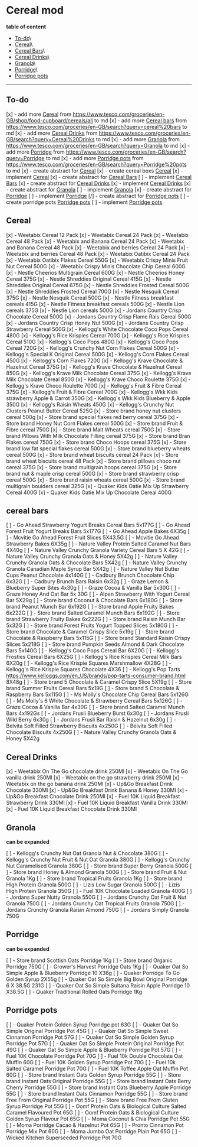 # Cereal mod


**table of content**

* [To-do](#to-do)\
* [Cereal](#cereal)\
* [Cereal Bars](#cereal_bars)\
* [Cereal Drinks](#cereal_drinks)\
* [Granola](#granola)\
* [Porridge](#porridge)\
* [Porridge pots](#porridge_pots)


---

## To-do


  [x] - add more [Cereal](#cereal) from https://www.tesco.com/groceries/en-GB/shop/food-cupboard/cereals/all to md
  [x] - add more [Cereal bars](#cereal_bars) from https://www.tesco.com/groceries/en-GB/search?query=cereal%20bars to md
  [x] - add more [Cereal Drinks](#cereal_drinks) from https://www.tesco.com/groceries/en-GB/search?query=Cereal%20Drinks to md
  [x] - add more [Granola](#granola) from https://www.tesco.com/groceries/en-GB/search?query=Granola to md
  [x] - add more [Porridge](#Porridge) from https://www.tesco.com/groceries/en-GB/search?query=Porridge to md
  [x] - add more [Porridge pots](#Porridge_pots) from https://www.tesco.com/groceries/en-GB/search?query=Porridge%20pots to md
  [x] - create abstract for [Cereal](#cereal)
  [x] - create cereal boxs [Cereal](#cereal)
  [x] - implement [Cereal](#cereal)
  [x] - create abstract for [Cereal Bars](#cereal_bars)
  [ ] - implement [Cereal Bars](#cereal_bars)
  [x] - create abstract for [Cereal Drinks](#drinks)
  [x] - implement [Cereal Drinks](#drinks)
  [x] - create abstract for [Granola](#granola)
  [ ] - implement [Granola](#granola)
  [x] - create abstract for [Porridge](#porridge)
  [ ] - implement [Porridge](#porridge)
  [/] - create abstract for [Porridge pots](#porridge_pots)
  [ ] - create porridge pots [Porridge pots](#porridge_pots)
  [ ] - implement [Porridge pots](#porridge_pots)


## Cereal


[x] - Weetabix Cereal 12 Pack
[x] - Weetabix Cereal 24 Pack
[x] - Weetabix Cereal 48 Pack
[x] - Weetabix and Banana Cereal 24 Pack
[x] - Weetabix and Banana Cereal 48 Pack
[x] - Weetabix and berries Cereal 24 Pack
[x] - Weetabix and berries Cereal 48 Pack
[x] - Weetabix Oatibix Cereal 24 Pack
[x] - Weetabix Oatibix Flakes Cereal 550G
[x] - Weetabix Crispy Minis Fruit Nut Cereal 500G
[x] - Weetabix Crispy Minis Chocolate Chip Cereal 600G
[x] - Nestle Cheerios Multigrain Cereal 600G
[x] - Nestle Cheerios Honey Cereal 375G
[x] - Nestle Shreddies Original Cereal 415G
[x] - Nestle Shreddies Original Cereal 675G
[x] - Nestle Shreddies Frosted Cereal 500G
[x] - Nestle Shreddies Frosted Cereal 700G
[x] - Nestle Nesquik Cereal 375G
[x] - Nestle Nesquik Cereal 500G
[x] - Nestle Fitness breakfast cereals 415G
[x] - Nestle Fitness breakfast cereals 500G
[x] - Nestle Lion cereals 375G
[x] - Nestle Lion cereals 500G
[x] - Jordans Country Crisp Chocolate Cereal 500G
[x] - Jordans Country Crisp Flame Rais Cereal 500G
[x] - Jordans Country Crisp Honey Nut 500G
[x] - Jordans Country Crisp Strawberry Cereal 500G
[x] - Kellogg's White Chocolate Coco Pops Cereal 480G
[x] - Kellogg's Rice Krispies Cereal 700G
[x] - Kellogg's Rice Krispies Cereal 510G
[x] - Kellogg's Coco Pops 480G
[x] - Kellogg's Coco Pops Cereal 720G
[x] - Kellogg's Crunchy Nut Corn Flakes Cereal 500G
[x] - Kellogg's Special K Original Cereal 500G
[x] - Kellogg's Corn Flakes Cereal 450G
[x] - Kellogg's Corn Flakes 720G
[x] - Kellogg's Krave Chocolate & Hazelnut Cereal 375G
[x] - Kellogg's Krave Chocolate & Hazelnut Cereal 850G
[x] - Kellogg's Krave Milk Chocolate Cereal 375G
[x] - Kellogg's Krave Milk Chocolate Cereal 850G
[x] - Kellogg's Krave Choco Roulette 375G
[x] - Kellogg's Krave Choco Roulette 700G
[x] - Kellogg's Fruit & Fibre Cereal 375G
[x] - Kellogg's Fruit & Fibre Cereal 700G
[x] - Kellogg's Wkk Kids strawberry Apple & Carrot 350G
[x] - Kellogg's Wkk Kids Blueberry & Apple 350G
[x] - Kellogg's Raisin Wheats 450G
[x] - Kellogg's Crunchy Nut Clusters Peanut Butter Cereal 525G
[x] - Store brand honey nut clusters cereal 500g
[x] - Store brand special flakes red berry cereal 375G
[x] - Store brand Honey Nut Corn Flakes cereal 500G
[x] - Store brand Fruit & Fibre cereal 750G
[x] - Store brand Malt Wheats cereal 750G
[x] - Store brand Pillows With Milk Chocolate Filling cereal 375G
[x] - Store brand Bran Flakes cereal 750G
[x] - Store brand Choco Hoops cereal 375G
[x] - Store brand low fat special flakes cereal 500G
[x] - Store brand blueberry wheats cereal 500G
[x] - Store brand wheat biscuits cereal 24 Pack
[x] - Store brand wheat biscuits cereal 48 Pack
[x] - Store brand pillows choco nut cereal 375G
[x] - Store brand multigrain hoops cereal 375G
[x] - Store brand nut & maple crisp cereal 500G
[x] - Store brand strawberry crisp cereal 500G
[x] - Store brand raisin wheats cereal 500G
[x] - Store brand multigrain boulders cereal 325G
[x] - Quaker Kids Oatie Mix Up Strawberry Cereal 400G
[x] - Quaker Kids Oatie Mix Up Chocolate Cereal 400G


## cereal bars


[ ] - Go Ahead Strawberry Yogurt Breaks Cereal Bars 5x177G
[ ] - Go Ahead Forest Fruit Yogurt Breaks Bars 5x177G
[ ] - Go Ahead Apple Bakes 6X35g
[ ] - Mcvitie Go Ahead Forest Fruit Slices 5X43.5G
[ ] - Mcvitie Go Ahead Strawberry Bakes 6X35g
[ ] - Nature Valley Protein Salted Caramel Nut Bars 4X40g
[ ] - Nature Valley Crunchy Granola Variety Cereal Bars 5 X 42G
[ ] - Nature Valley Crunchy Granola Oats & Honey 5X42g
[ ] - Nature Valley Crunchy Granola Oats & Chocolate Bars 5X42g
[ ] - Nature Valley Crunchy Granola Canadian Maple Syrup Bar 5X42g
[ ] - Nature Valley Nut Butter Cups Peanut Chocolate 4x140G
[ ] - Cadbury Brunch Chocolate Chip 6x32G
[ ] - Cadbury Brunch Bars Raisin 6x32g
[ ] - Graze Lemon & Blueberry Super Bites 4x30g
[ ] - Graze Cocoa & Vanilla Bar 5x30G
[ ] - Graze Honey And Oat Bar 5x 30G
[ ] - Alpen Strawberry With Yogurt Cereal Bar 5X29g
[ ] - Store brand Coconut & Chocolate Bars 6x180G
[ ] - Store brand Peanut Munch Bar 6x192G
[ ] - Store brand Apple Fruity Bakes 6x222G
[ ] - Store brand Salted Caramel Munch Bars 6x192G
[ ] - Store brand Strawberry Fruity Bakes 6x222G
[ ] - Store brand Raisin Munch Bar 5x32G
[ ] - Store brand Forest Fruits Yogurt Topped Slices 5x180G
[ ] - Store brand Chocolate & Caramel Crispy Slice 5x19g
[ ] - Store brand Chocolate & Raspberry Bars 5x115G
[ ] - Store brand Standard Raisin Crispy Slices 5x218G
[ ] - Store brand Pumpkin Seeds Almond & Dark Chocolate Bars 5x140G
[ ] - Kellogg's Coco Pops Cereal Bar 6X20G
[ ] - Kellogg's Frosties Cereal Bars 6X25G
[ ] - Kellogg's Rice Krispies Cereal Milk Bars 6X20g
[ ] - Kellogg's Rice Krispie Squares Marshmallow 4X28G
[ ] - Kellogg's Rice Krispie Squares Chocolate 4X36
[ ] - Kellogg's Pop Tarts https://www.kelloggs.com/en_US/brands/pop-tarts-consumer-brand.html 8X48g
[ ] - Store brand 5 Chocolate & Caramel Crispy Slice 5X19g
[ ] - Store brand Summer Fruits Cereal Bars 5x19G
[ ] - Store brand 5 Chocolate & Raspberry Bars 5x115G
[ ] - Ms Molly's Chocolate Chip Cereal Bars 5x126G
[ ] - Ms Molly's 6 White Chocolate & Strawberry Cereal Bars 5x126G
[ ] - Graze Cocoa & Vanilla Bar 4x30G
[ ] - Store brand Salted Caramel Munch Bars 4x192Gs
[ ] - Jordans Frusli Blueberry Burst 6x30g
[ ] - Jordans Frusli Wild Berry 6x30g
[ ] - Jordans Frusli Bar Raisin & Hazelnut 6x30g
[ ] - Belvita Soft Filled Strawberry Biscuits 4x250G
[ ] - Belvita Soft Filled Chocolate Biscuits 4x250G
[ ] - Nature Valley Crunchy Granola Oats & Honey 5X42g


## Cereal Drinks


[x] - Weetabix On The Go chocolate drink 250Ml
[x] - Weetabix On The Go vanilla drink 250Ml
[x] - Weetabix on the go strawberry drink 250Ml
[x] - Weetabix on the go banana drink 250Ml
[x] - Up&Go Breakfast Drink Chocolate 330Ml
[x] - Up&Go Breakfast Drink Banana & Honey 330Ml
[x] - Up&Go Breakfast Chocolate Drink 250Ml
[x] - Fuel 10K Liquid Breakfast Strawberry Drink 330Ml
[x] - Fuel 10K Liquid Breakfast Vanilla Drink 330Ml
[x] - Fuel 10K Liquid Breakfast Chocolate Drink 330Ml



## Granola
**can be expanded**


[ ] - Kellogg's Crunchy Nut Oat Granola Nut & Chocolate 380G
[ ] - Kellogg's Crunchy Nut Fruit & Nut Oat Granola 380G
[ ] - Kellogg's Crunchy Nut Caramelised Granola 380G
[ ] - Store brand Super Berry Granola 500G
[ ] - Store brand Honey & Almond Granola 500G
[ ] - Store brand Fruit & Nut Granola 1Kg
[ ] - Store brand Tropical Fruits Granola 1Kg
[ ] - Store brand High Protein Granola 500G
[ ] - Lizis Low Sugar Granola 500G
[ ] - Lizis High Protein Granola 350G
[ ] - Fuel 10K Chocolate Loaded Granola 400G
[ ] - Jordans Super Nutty Granola 550G
[ ] - Jordans Crunchy Oat Fruit & Nut Granola 750G
[ ] - Jordans Crunchy Oat Tropical Fruits Granola 750G
[ ] - Jordans Crunchy Granola Raisin Almond 750G
[ ] - Jordans Simply Granola 750G


## Porridge
**can be expanded**


[ ] - Store brand Scottish Oats Porridge 1Kg
[ ] - Store brand Organic Porridge 750G
[ ] - Grower's Harvest Porridge Oats 1Kg
[ ] - Quaker Oat So Simple Apple & Blueberry Porridge 10 X36g
[ ] - Quaker Porridge To Go Golden Syrup 2X55g
[ ] - Quaker Oat So Simple Big Bowl Original Porridge 6 X 38.5G 231G
[ ] - Quaker Oat So Simple Sultana Raisin Apple Porridge 10 X38.5G
[ ] - Quaker Traditional Rolled Oats Porridge 1Kg


## Porridge pots


[ ] - Quaker Protein Golden Syrup Porridge pot 63G
[ ] - Quaker Oat So Simple Original Porridge Pot 45G
[ ] - Quaker Oat So Simple Sweet Cinnamon Porridge Pot 57G
[ ] - Quaker Oat So Simple Golden Syrup Porridge Pot 57G
[ ] - Quaker Oat So Simple Protein Original Porridge Pot 49G
[ ] - Quaker Oat So Simple Apple & Blueberry Porridge Pot 57G
[ ] - Fuel 10K Chocolate Porridge Pot 70G
[ ] - Fuel 10k Double Chocolate Oat Muffin 60G
[ ] - Fuel 10K Golden Syrup Porridge Pot 70G
[ ] - Fuel 10k Salted Caramel Porridge Pot 70G
[ ] - Fuel 10K Toffee Apple Oat Muffin Pot 60G
[ ] - Store brand Instant Oats Golden Syrup Porridge 55G
[ ] - Store brand Instant Oats Original Porridge 55G
[ ] - Store brand Instant Oats Berry Cherry Porridge 55G
[ ] - Store brand Instant Oats Blueberry Apple Porridge 55G
[ ] - Store brand Instant Oats Cinnamon Porridge 55G
[ ] - Store brand Free From Original Porridge Pot 55G
[ ] - Store brand Free From Gluten Syrup Porridge Pot 55G
[ ] - Oomf Protein Oats & Biological Culture Salted Caramel Flavoured Pot 65G
[ ] - Oomf Protein Oats & Biological Culture Golden Syrup Flavour Pot 65G
[ ] - Moma Coconut & Chia Porridge Pot 55G
[ ] - Moma Porridge Cacao & Hazelnut Pot 65G
[ ] - Pronto Cinnamon Pot Porridge Mix Pot 60G
[ ] - Moma Jumbo Oat Porridge Plain Pot 65G
[ ] - Wicked Kitchen Superseeded Porridge Pot 70G
